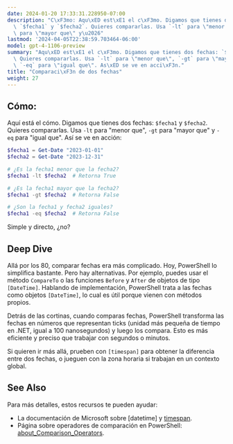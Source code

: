 ```yaml
---
date: 2024-01-20 17:33:31.228950-07:00
description: "C\xF3mo: Aqu\xED est\xE1 el c\xF3mo. Digamos que tienes dos fechas:\
  \ `$fecha1` y `$fecha2`. Quieres compararlas. Usa `-lt` para \"menor que\", `-gt`\
  \ para \"mayor que\" y\u2026"
lastmod: '2024-04-05T22:38:59.703464-06:00'
model: gpt-4-1106-preview
summary: "Aqu\xED est\xE1 el c\xF3mo. Digamos que tienes dos fechas: `$fecha1` y `$fecha2`.\
  \ Quieres compararlas. Usa `-lt` para \"menor que\", `-gt` para \"mayor que\" y\
  \ `-eq` para \"igual que\". As\xED se ve en acci\xF3n."
title: "Comparaci\xF3n de dos fechas"
weight: 27
---
```


## Cómo:
Aquí está el cómo. Digamos que tienes dos fechas: `$fecha1` y `$fecha2`. Quieres compararlas. Usa `-lt` para "menor que", `-gt` para "mayor que" y `-eq` para "igual que". Así se ve en acción:

```PowerShell
$fecha1 = Get-Date "2023-01-01"
$fecha2 = Get-Date "2023-12-31"

# ¿Es la fecha1 menor que la fecha2?
$fecha1 -lt $fecha2  # Retorna True

# ¿Es la fecha1 mayor que la fecha2?
$fecha1 -gt $fecha2  # Retorna False

# ¿Son la fecha1 y fecha2 iguales?
$fecha1 -eq $fecha2  # Retorna False
```

Simple y directo, ¿no?

## Deep Dive
Allá por los 80, comparar fechas era más complicado. Hoy, PowerShell lo simplifica bastante. Pero hay alternativas. Por ejemplo, puedes usar el método `CompareTo` o las funciones `Before` y `After` de objetos de tipo `[DateTime]`. Hablando de implementación, PowerShell trata a las fechas como objetos `[DateTime]`, lo cual es útil porque vienen con métodos propios.

Detrás de las cortinas, cuando comparas fechas, PowerShell transforma las fechas en números que representan ticks (unidad más pequeña de tiempo en .NET, igual a 100 nanosegundos) y luego los compara. Esto es más eficiente y preciso que trabajar con segundos o minutos.

Si quieren ir más allá, prueben con `[timespan]` para obtener la diferencia entre dos fechas, o jueguen con la zona horaria si trabajan en un contexto global.

## See Also
Para más detalles, estos recursos te pueden ayudar:

- La documentación de Microsoft sobre [datetime] y [timespan](https://docs.microsoft.com/en-us/dotnet/api/system.datetime).
- Página sobre operadores de comparación en PowerShell: [about_Comparison_Operators](https://docs.microsoft.com/en-us/powershell/module/microsoft.powershell.core/about/about_comparison_operators).
